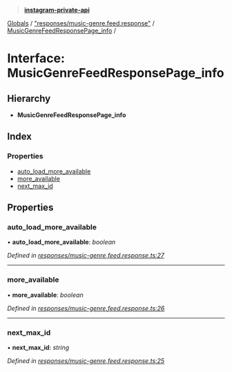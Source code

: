 > **[instagram-private-api](../README.md)**

[Globals](../README.md) / ["responses/music-genre.feed.response"](../modules/_responses_music_genre_feed_response_.md) / [MusicGenreFeedResponsePage_info](_responses_music_genre_feed_response_.musicgenrefeedresponsepage_info.md) /

# Interface: MusicGenreFeedResponsePage_info

## Hierarchy

* **MusicGenreFeedResponsePage_info**

## Index

### Properties

* [auto_load_more_available](_responses_music_genre_feed_response_.musicgenrefeedresponsepage_info.md#auto_load_more_available)
* [more_available](_responses_music_genre_feed_response_.musicgenrefeedresponsepage_info.md#more_available)
* [next_max_id](_responses_music_genre_feed_response_.musicgenrefeedresponsepage_info.md#next_max_id)

## Properties

###  auto_load_more_available

• **auto_load_more_available**: *boolean*

*Defined in [responses/music-genre.feed.response.ts:27](https://github.com/dilame/instagram-private-api/blob/e9c516c/src/responses/music-genre.feed.response.ts#L27)*

___

###  more_available

• **more_available**: *boolean*

*Defined in [responses/music-genre.feed.response.ts:26](https://github.com/dilame/instagram-private-api/blob/e9c516c/src/responses/music-genre.feed.response.ts#L26)*

___

###  next_max_id

• **next_max_id**: *string*

*Defined in [responses/music-genre.feed.response.ts:25](https://github.com/dilame/instagram-private-api/blob/e9c516c/src/responses/music-genre.feed.response.ts#L25)*